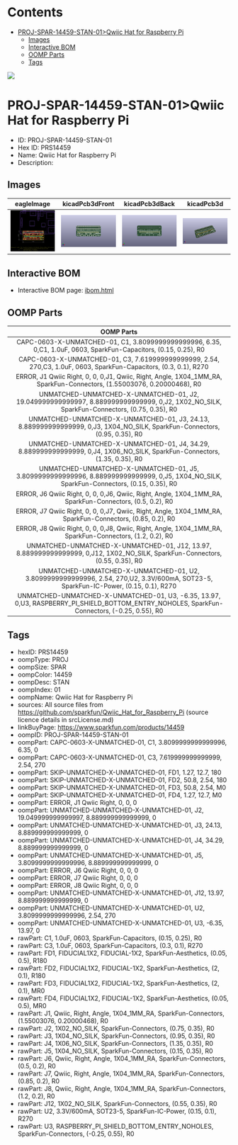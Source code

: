 



Contents
========

* [PROJ-SPAR-14459-STAN-01>Qwiic Hat for Raspberry Pi](#proj-spar-14459-stan-01qwiic-hat-for-raspberry-pi)
	* [Images](#images)
	* [Interactive BOM](#interactive-bom)
	* [OOMP Parts](#oomp-parts)
	* [Tags](#tags)
  
![][im]
# PROJ-SPAR-14459-STAN-01>Qwiic Hat for Raspberry Pi

- ID: PROJ-SPAR-14459-STAN-01
- Hex ID: PRS14459
- Name: Qwiic Hat for Raspberry Pi
- Description: 

## Images
  
  

|eagleImage|kicadPcb3dFront|kicadPcb3dBack|kicadPcb3d|
| :---: | :---: | :---: | :---: |
|[![eagleImage](eagleImage_140.png)](eagleImage_600.png)|[![kicadPcb3dFront](kicadPcb3dFront_140.png)](kicadPcb3dFront_600.png)|[![kicadPcb3dBack](kicadPcb3dBack_140.png)](kicadPcb3dBack_600.png)|[![kicadPcb3d](kicadPcb3d_140.png)](kicadPcb3d_600.png)|

## Interactive BOM

- Interactive BOM page: [ibom.html](kicad/bom/ibom.html)

## OOMP Parts
  

|OOMP Parts|
| :---: |
|CAPC-0603-X-UNMATCHED-01, C1, 3.8099999999999996, 6.35, 0,C1, 1.0uF, 0603, SparkFun-Capacitors, (0.15, 0.25), R0|
|CAPC-0603-X-UNMATCHED-01, C3, 7.619999999999999, 2.54, 270,C3, 1.0uF, 0603, SparkFun-Capacitors, (0.3, 0.1), R270|
|ERROR, J1 Qwiic Right, 0, 0, 0,J1, Qwiic, Right, Angle, 1X04_1MM_RA, SparkFun-Connectors, (1.55003076, 0.20000468), R0|
|UNMATCHED-UNMATCHED-X-UNMATCHED-01, J2, 19.049999999999997, 8.889999999999999, 0,J2, 1X02_NO_SILK, SparkFun-Connectors, (0.75, 0.35), R0|
|UNMATCHED-UNMATCHED-X-UNMATCHED-01, J3, 24.13, 8.889999999999999, 0,J3, 1X04_NO_SILK, SparkFun-Connectors, (0.95, 0.35), R0|
|UNMATCHED-UNMATCHED-X-UNMATCHED-01, J4, 34.29, 8.889999999999999, 0,J4, 1X06_NO_SILK, SparkFun-Connectors, (1.35, 0.35), R0|
|UNMATCHED-UNMATCHED-X-UNMATCHED-01, J5, 3.8099999999999996, 8.889999999999999, 0,J5, 1X04_NO_SILK, SparkFun-Connectors, (0.15, 0.35), R0|
|ERROR, J6 Qwiic Right, 0, 0, 0,J6, Qwiic, Right, Angle, 1X04_1MM_RA, SparkFun-Connectors, (0.5, 0.2), R0|
|ERROR, J7 Qwiic Right, 0, 0, 0,J7, Qwiic, Right, Angle, 1X04_1MM_RA, SparkFun-Connectors, (0.85, 0.2), R0|
|ERROR, J8 Qwiic Right, 0, 0, 0,J8, Qwiic, Right, Angle, 1X04_1MM_RA, SparkFun-Connectors, (1.2, 0.2), R0|
|UNMATCHED-UNMATCHED-X-UNMATCHED-01, J12, 13.97, 8.889999999999999, 0,J12, 1X02_NO_SILK, SparkFun-Connectors, (0.55, 0.35), R0|
|UNMATCHED-UNMATCHED-X-UNMATCHED-01, U2, 3.8099999999999996, 2.54, 270,U2, 3.3V/600mA, SOT23-5, SparkFun-IC-Power, (0.15, 0.1), R270|
|UNMATCHED-UNMATCHED-X-UNMATCHED-01, U3, -6.35, 13.97, 0,U3, RASPBERRY_PI_SHIELD_BOTTOM_ENTRY_NOHOLES, SparkFun-Connectors, (-0.25, 0.55), R0|

## Tags

- hexID: PRS14459
- oompType: PROJ
- oompSize: SPAR
- oompColor: 14459
- oompDesc: STAN
- oompIndex: 01
- oompName: Qwiic Hat for Raspberry Pi
- sources: All source files from https://github.com/sparkfun/Qwiic_Hat_for_Raspberry_Pi (source licence details in srcLicense.md)
- linkBuyPage: https://www.sparkfun.com/products/14459
- oompID: PROJ-SPAR-14459-STAN-01
- oompPart: CAPC-0603-X-UNMATCHED-01, C1, 3.8099999999999996, 6.35, 0
- oompPart: CAPC-0603-X-UNMATCHED-01, C3, 7.619999999999999, 2.54, 270
- oompPart: SKIP-UNMATCHED-X-UNMATCHED-01, FD1, 1.27, 12.7, 180
- oompPart: SKIP-UNMATCHED-X-UNMATCHED-01, FD2, 50.8, 2.54, 180
- oompPart: SKIP-UNMATCHED-X-UNMATCHED-01, FD3, 50.8, 2.54, M0
- oompPart: SKIP-UNMATCHED-X-UNMATCHED-01, FD4, 1.27, 12.7, M0
- oompPart: ERROR, J1 Qwiic Right, 0, 0, 0
- oompPart: UNMATCHED-UNMATCHED-X-UNMATCHED-01, J2, 19.049999999999997, 8.889999999999999, 0
- oompPart: UNMATCHED-UNMATCHED-X-UNMATCHED-01, J3, 24.13, 8.889999999999999, 0
- oompPart: UNMATCHED-UNMATCHED-X-UNMATCHED-01, J4, 34.29, 8.889999999999999, 0
- oompPart: UNMATCHED-UNMATCHED-X-UNMATCHED-01, J5, 3.8099999999999996, 8.889999999999999, 0
- oompPart: ERROR, J6 Qwiic Right, 0, 0, 0
- oompPart: ERROR, J7 Qwiic Right, 0, 0, 0
- oompPart: ERROR, J8 Qwiic Right, 0, 0, 0
- oompPart: UNMATCHED-UNMATCHED-X-UNMATCHED-01, J12, 13.97, 8.889999999999999, 0
- oompPart: UNMATCHED-UNMATCHED-X-UNMATCHED-01, U2, 3.8099999999999996, 2.54, 270
- oompPart: UNMATCHED-UNMATCHED-X-UNMATCHED-01, U3, -6.35, 13.97, 0
- rawPart: C1, 1.0uF, 0603, SparkFun-Capacitors, (0.15, 0.25), R0
- rawPart: C3, 1.0uF, 0603, SparkFun-Capacitors, (0.3, 0.1), R270
- rawPart: FD1, FIDUCIAL1X2, FIDUCIAL-1X2, SparkFun-Aesthetics, (0.05, 0.5), R180
- rawPart: FD2, FIDUCIAL1X2, FIDUCIAL-1X2, SparkFun-Aesthetics, (2, 0.1), R180
- rawPart: FD3, FIDUCIAL1X2, FIDUCIAL-1X2, SparkFun-Aesthetics, (2, 0.1), MR0
- rawPart: FD4, FIDUCIAL1X2, FIDUCIAL-1X2, SparkFun-Aesthetics, (0.05, 0.5), MR0
- rawPart: J1, Qwiic, Right, Angle, 1X04_1MM_RA, SparkFun-Connectors, (1.55003076, 0.20000468), R0
- rawPart: J2, 1X02_NO_SILK, SparkFun-Connectors, (0.75, 0.35), R0
- rawPart: J3, 1X04_NO_SILK, SparkFun-Connectors, (0.95, 0.35), R0
- rawPart: J4, 1X06_NO_SILK, SparkFun-Connectors, (1.35, 0.35), R0
- rawPart: J5, 1X04_NO_SILK, SparkFun-Connectors, (0.15, 0.35), R0
- rawPart: J6, Qwiic, Right, Angle, 1X04_1MM_RA, SparkFun-Connectors, (0.5, 0.2), R0
- rawPart: J7, Qwiic, Right, Angle, 1X04_1MM_RA, SparkFun-Connectors, (0.85, 0.2), R0
- rawPart: J8, Qwiic, Right, Angle, 1X04_1MM_RA, SparkFun-Connectors, (1.2, 0.2), R0
- rawPart: J12, 1X02_NO_SILK, SparkFun-Connectors, (0.55, 0.35), R0
- rawPart: U2, 3.3V/600mA, SOT23-5, SparkFun-IC-Power, (0.15, 0.1), R270
- rawPart: U3, RASPBERRY_PI_SHIELD_BOTTOM_ENTRY_NOHOLES, SparkFun-Connectors, (-0.25, 0.55), R0



[im]: kicadPcb3d_450.png
